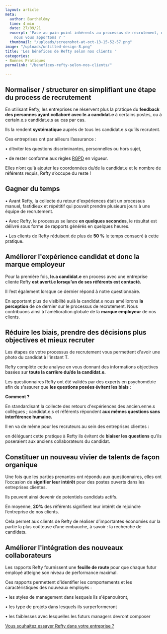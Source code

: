 ```yaml
---
layout: article
meta:
  author: Barthélémy
  time: 4 min
  date: 27/09/21
  excerpt: 'Face au pain point inhérents au processus de recrutement, quelles solutions
    nous vous apportons ? '
  thumbnail: "/uploads/screenshot-at-oct-13-15-52-57.png"
image: "/uploads/untitled-design-8.png"
title: 'Les bénéfices de Refty selon nos clients '
categories:
- Bonnes Pratiques
permalink: "/benefices-refty-selon-nos-clients/"

---
```

## **Normaliser / structurer en simplifiant une étape du process de recrutement**

En utilisant Refty, les entreprises ne réservent plus la pratique du **feedback des personnes ayant collaboré avec le.a candidat.e** à certains postes, ou à certain.e.s candidat.e.s au cas par cas.

Ils la rendent **systématique** auprès de tous les candidat.e.s qu’ils recrutent.

Ces entreprises ont par ailleurs l’assurance :

• d’éviter les questions discriminantes, personnelles ou hors sujet,

• de rester conforme aux règles [RGPD](https://www.cnil.fr/fr/reglement-europeen-protection-donnees) en vigueur.

Elles n’ont qu'à ajouter les coordonnées du/de la candidat.e et le nombre de référents requis, Refty s’occupe du reste !

## **Gagner du temps**

• Avant Refty, la collecte du retour d'expériences était un processus manuel, fastidieux et répétitif qui pouvait prendre plusieurs jours à une équipe de recrutement.

• Avec Refty, le processus se lance **en quelques secondes**, le résultat est délivré sous forme de rapports générés en quelques heures.

• Les clients de Refty réduisent de plus de **50 %** le temps consacré à cette pratique.

## **Améliorer l'expérience candidat et donc la marque employeur**

Pour la première fois, **le.a candidat.e** en process avec une entreprise cliente Refty **est averti.e lorsqu’un de ses référents est contacté.**

Il l’est également lorsque ce dernier répond à notre questionnaire.

En apportant plus de visibilité au/à la candidat.e nous améliorons **la perception** de ce dernier sur le processus de recrutement. Nous contribuons ainsi à l’amélioration globale de la **marque employeur** de nos clients.

## **Réduire les biais, prendre des décisions plus objectives et mieux recruter**

Les étapes de votre processus de recrutement vous permettent d'avoir une photo du candidat à l'instant T.

Refty complète cette analyse en vous donnant des informations objectives basées sur **toute la carrière du/de la candidat.e.**

Les questionnaires Refty ont été validés par des experts en psychométrie afin de s'assurer que **les questions posées évitent les biais** :

**Comment ?**

En standardisant la collecte des retours d'expériences des ancien.enne.s collègues ; candidat.e.s et référents répondent **aux mêmes questions sans interférence humaine.**

Il en va de même pour les recruteurs au sein des entreprises clientes :

en déléguant cette pratique à Refty ils évitent de **biaiser les questions** qu’ils poseraient aux anciens collaborateurs du candidat.

## **Constituer un nouveau vivier de talents de façon organique**

Une fois que les parties prenantes ont répondu aux questionnaires, elles ont l’occasion de **signifier leur intérêt** pour des postes ouverts dans les entreprises clientes.

Ils peuvent ainsi devenir de potentiels candidats actifs.

En moyenne, **20%** des référents signifient leur intérêt de rejoindre l’entreprise de nos clients.

Cela permet aux clients de Refty de réaliser d’importantes économies sur la partie la plus coûteuse d’une embauche, à savoir : la recherche de candidats.

## **Améliorer l'intégration des nouveaux collaborateurs**

Les rapports Refty fournissent une **feuille de route** pour que chaque futur employé atteigne son niveau de performance maximal.

Ces rapports permettent d'identifier les comportements et les caractéristiques des nouveaux employés :

• les styles de management dans lesquels ils s'épanouiront,

• les type de projets dans lesquels ils surperformeront

• les faiblesses avec lesquelles les futurs managers devront composer

[Vous souhaitez essayer Refty dans votre entreprise ?](https://refty.co/)